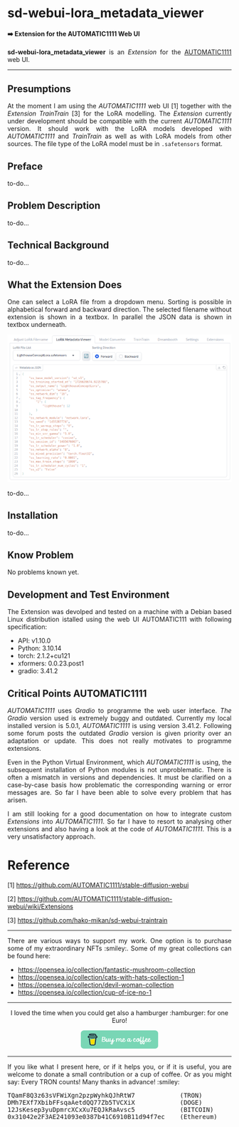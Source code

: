# sd-webui-lora_metadata_viewer
#### :arrow_right: Extension for the AUTOMATIC1111 Web UI

<p align="justify"><b>sd-webui-lora_metadata_viewer</b> is an <i>Extension</i> for the <a href="https://github.com/AUTOMATIC1111/stable-diffusion-webui">AUTOMATIC1111</a> web UI.</p>

---

## Presumptions

<p align="justify">At the moment I am using the <i>AUTOMATIC1111</i> web UI [1] together with the <i>Extension</i> <i>TrainTrain</i> [3] for the LoRA modelling. The <i>Extension</i> currently under development should be compatible with the current <i>AUTOMATIC1111</i> version. It should work with the LoRA models developed with <i>AUTOMATIC1111</i> and <i>TrainTrain</i> as well as with LoRA models from other sources. The file type of the LoRA model must be in <code>.safetensors</code> format.</p>

## Preface

<p align="justify">to-do...</p>

## Problem Description

<p align="justify">to-do...</p>

## Technical Background

<p align="justify">to-do...</p>

## What the Extension Does

<p align="justify">One can select a LoRA file from a dropdown menu. Sorting is possible in alphabetical forward and backward direction. The selected filename without extension is shown in a textbox. In parallel the JSON data is shown in textbox underneath.</p>

<a target="_blank" href=""><img src="./images/lora_metadata_viewer.png" alt="button panel"></a>

<p align="justify">to-do...</p>

## Installation

<p align="justify">to-do...</p>

## Know Problem

<p align="justify">No problems known yet.</p>

## Development and Test Environment

<p align="justify">The Extension was devolped and tested on a machine with a Debian based Linux distribution istalled using the web UI AUTOMATIC111 with following specification:</p>

+ API: v1.10.0
+ Python: 3.10.14
+ torch: 2.1.2+cu121
+ xformers: 0.0.23.post1
+ gradio: 3.41.2

## Critical Points AUTOMATIC1111

<p align="justify"><i>AUTOMATIC1111</i> uses <i>Gradio</i> to programme the web user interface. <i>The Gradio</i> version used is extremely buggy and outdated. Currently my local installed version is 5.0.1, <i>AUTOMATIC1111</i> is using version 3.41.2. Following some forum posts the outdated <i>Gradio</i> version is given priority over an adaptation or update. This does not really motivates to programme extensions.</p>

<p align="justify">Even in the Python Virtual Environment, which <i>AUTOMATIC1111</i> is using, the subsequent installation of Python modules is not unproblematic. There is often a mismatch in versions and dependencies. It must be clarified on a case-by-case basis how problematic the corresponding warning or error messages are. So far I have been able to solve every problem that has arisen.</p>

<p align="justify">I am still looking for a good documentation on how to integrate custom <i>Extensions</i> into <i>AUTOMATIC1111</i>. So far I have to resort to analysing other extensions and also having a look at the code of <i>AUTOMATIC1111</i>. This is a very unsatisfactory approach.</p>

# Reference

[1] https://github.com/AUTOMATIC1111/stable-diffusion-webui

[2] https://github.com/AUTOMATIC1111/stable-diffusion-webui/wiki/Extensions

[3] https://github.com/hako-mikan/sd-webui-traintrain

<hr width="100%" size="2">

<p align="justify">There are various ways to support my work. One option is to purchase some of my extraordinary NFTs :smiley:. Some of my great collections can be found here:</p>

* https://opensea.io/collection/fantastic-mushroom-collection
* https://opensea.io/collection/cats-with-hats-collection-1
* https://opensea.io/collection/devil-woman-collection
* https://opensea.io/collection/cup-of-ice-no-1

<hr width="100%" size="2">

<p align="center">I loved the time when you could get also a hamburger :hamburger: for one Euro!</p>

<p align="center">
<a target="_blank" href="https://www.buymeacoffee.com/zentrocdot"><img src="\images\greeen-button.png" alt="Buy Me A Coffee" height="41" width="174"></a>
</p>
<hr width="100%" size="2">

<p align="justify">If you like what I present here, or if it helps you, or if it is useful, you are welcome to donate a small contribution or a cup of coffee. Or as you might say: Every TRON counts! Many thanks in advance! :smiley:</p>

<pre>TQamF8Q3z63sVFWiXgn2pzpWyhkQJhRtW7            (TRON)
DMh7EXf7XbibFFsqaAetdQQ77Zb5TVCXiX            (DOGE)
12JsKesep3yuDpmrcXCxXu7EQJkRaAvsc5            (BITCOIN)
0x31042e2F3AE241093e0387b41C6910B11d94f7ec    (Ethereum)</pre>
